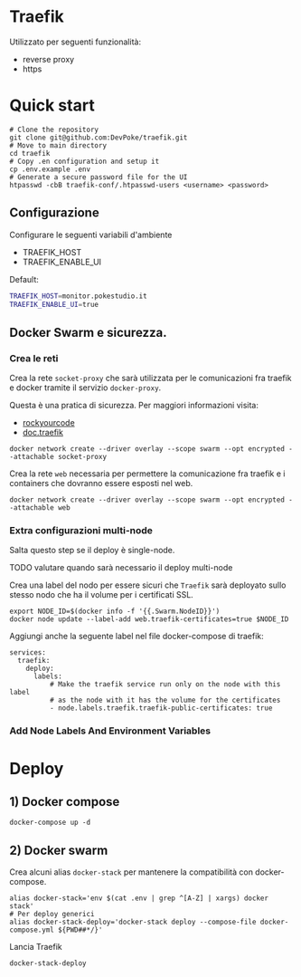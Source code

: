 # Traefik

Utilizzato per seguenti funzionalità:
- reverse proxy
- https

# Quick start

```shell
# Clone the repository
git clone git@github.com:DevPoke/traefik.git
# Move to main directory
cd traefik
# Copy .en configuration and setup it
cp .env.example .env
# Generate a secure password file for the UI
htpasswd -cbB traefik-conf/.htpasswd-users <username> <password>
```

## Configurazione

Configurare le seguenti variabili d'ambiente

- TRAEFIK_HOST
- TRAEFIK_ENABLE_UI

Default:
```bash
TRAEFIK_HOST=monitor.pokestudio.it
TRAEFIK_ENABLE_UI=true
```

## Docker Swarm e sicurezza.

### Crea le reti

Crea la rete `socket-proxy` che sarà utilizzata per le comunicazioni fra traefik e docker tramite il servizio 
`docker-proxy`.

Questa è una pratica di sicurezza. Per maggiori informazioni visita:
- [rockyourcode](https://www.rockyourcode.com/traefik-2-docker-swarm-setup-with-docker-socket-proxy-and-more/)
- [doc.traefik](https://doc.traefik.io/traefik/providers/docker/#docker-api-access)

```shell
docker network create --driver overlay --scope swarm --opt encrypted --attachable socket-proxy
```

Crea la rete `web` necessaria per permettere la comunicazione fra traefik e i containers che dovranno essere esposti 
nel web.

```shell
docker network create --driver overlay --scope swarm --opt encrypted --attachable web
```

### Extra configurazioni multi-node

Salta questo step se il deploy è single-node.

TODO valutare quando sarà necessario il deploy multi-node

Crea una label del nodo per essere sicuri che `Traefik` sarà deployato sullo stesso nodo che ha il volume per i 
certificati SSL.

```shell
export NODE_ID=$(docker info -f '{{.Swarm.NodeID}}')
docker node update --label-add web.traefik-certificates=true $NODE_ID
```

Aggiungi anche la seguente label nel file docker-compose di traefik:

```shell
services:
  traefik:
    deploy:
      labels:
          # Make the traefik service run only on the node with this label
          # as the node with it has the volume for the certificates
          - node.labels.traefik.traefik-public-certificates: true
```

### Add Node Labels And Environment Variables


# Deploy

## 1) Docker compose

```shell
docker-compose up -d
```

## 2) Docker swarm

Crea alcuni alias `docker-stack` per mantenere la compatibilità con docker-compose.

```shell
alias docker-stack='env $(cat .env | grep ^[A-Z] | xargs) docker stack'
# Per deploy generici
alias docker-stack-deploy='docker-stack deploy --compose-file docker-compose.yml ${PWD##*/}'
```

Lancia Traefik

```shell
docker-stack-deploy
```
